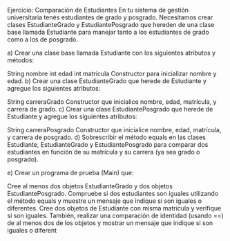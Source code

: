 Ejercicio: Comparación de Estudiantes
En tu sistema de gestión universitaria tenés estudiantes de grado y posgrado. Necesitamos crear clases EstudianteGrado y EstudiantePosgrado que hereden de una clase base llamada Estudiante para manejar tanto a los estudiantes de grado como a los de posgrado.

a) Crear una clase base llamada Estudiante con los siguientes atributos y métodos:

String nombre
int edad
int matrícula
Constructor para inicializar nombre y edad.
b) Crear una clase EstudianteGrado que herede de Estudiante y agregue los siguientes atributos:

String carreraGrado
Constructor que inicialice nombre, edad, matrícula, y carrera de grado.
c) Crear una clase EstudiantePosgrado que herede de Estudiante y agregue los siguientes atributos:

String carreraPosgrado
Constructor que inicialice nombre, edad, matrícula, y carrera de posgrado.
d) Sobrescribir el método equals en las clases Estudiante, EstudianteGrado y EstudiantePosgrado para comparar dos estudiantes en función de su matrícula y su carrera (ya sea grado o posgrado).

e) Crear un programa de prueba (Main) que:

Cree al menos dos objetos EstudianteGrado y dos objetos EstudiantePosgrado.
Compruebe si dos estudiantes son iguales utilizando el método equals y muestre un mensaje que indique si son iguales o diferentes.
Cree dos objetos de Estudiante con misma matrícula y verifique si son iguales.
También, realizar una comparación de identidad (usando ==) de al menos dos de los objetos y mostrar un mensaje que indique si son iguales o diferent
